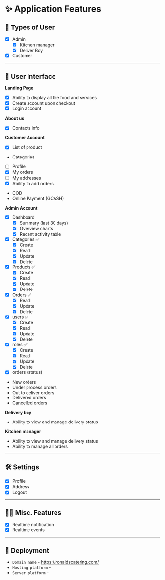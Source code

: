 # ✨ Application Features 

## 👱 Types of User

- [x] Admin
	- [x] Kitchen manager
	- [x] Deliver Boy
- [x] Customer

----

## 👱 User Interface

 **Landing Page**
- [x] Ability to display all the food and services
- [x] Create account upon checkout
- [x] Login account

 **About us**
- [x] Contacts info

 **Customer Account**
- [x] List of product 
- Categories
- [ ] Profile
- [x] My orders
- [ ] My addresses
- [x] Ability to add orders
- COD
- Online Payment (GCASH)

**Admin Account**
- [x] Dashboard
	- [x] Summary (last 30 days)
	- [x] Overview charts
	- [x] Recent activity table
- [x] Categories ✅
	- [x] Create
	- [x] Read
	- [x] Update
	- [x] Delete
- [x] Products ✅
	- [x] Create
	- [x] Read
	- [x] Update
	- [x] Delete
- [x] Orders ✅
	- [x] Read
	- [x] Update
	- [x] Delete
- [x] users ✅
	- [x] Create
	- [x] Read
	- [x] Update
	- [x] Delete
- [x] roles ✅
	- [x] Create
	- [x] Read
	- [x] Update
	- [x] Delete
- [x] orders (status)
- New orders
- Under process orders
- Out to deliver orders
- Delivered orders
- Cancelled orders

**Delivery boy**
- Ability to view and manage delivery status

**Kitchen manager**
- Ability to view and manage delivery status
- Ability to manage all orders

---

## 🛠️ Settings

- [x] Profile
- [x] Address
- [x] Logout

---

## 👨‍🔬 Misc. Features

- [x] Realtime notification
- [x] Realtime events

----

## 🚀 Deployment

- `Domain name` - https://ronaldscatering.com/
- `Hosting platform` -
- `Server platform` -
